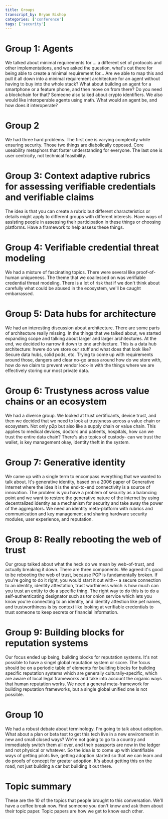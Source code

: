 ```yaml
---
title: Groups
transcript_by: Bryan Bishop
categories: ['conference']
tags: ['security']
---
```


# Group 1: Agents

We talked about minimal requirements for ... a different set of protocols and other implementations, and we asked the question, what's out there for being able to create a minimal requirement for... Are we able to map this and pull it all down into a minimal requirement architecture for an agent without having to buy into the whole stack? What about building an agent for a smartphone or a feature phone, and then move on from there? Do you need a blockchain for that? Someone also talked about crypto identifiers. We also would like interoperable agents using math. What would an agent be, and how does it interoperate?

# Group 2

We had three hard problems. The first one is varying complexity while ensuring security. Those two things are diabolically opposed. Core useability metaphors that foster understanding for everyone. The last one is user centricity, not technical feasibility.

# Group 3: Context adaptive rubrics for assessing verifiable credentials and verifiable claims

The idea is that you can create a rubric but different characteristics or details might apply to different groups with different interests. Have ways of assisting people in assessing their participation in these things or choosing platforms. Have a framework to help assess these things.

# Group 4: Verifiable credential threat modeling

We had a mixture of fascinating topics. There were several like proof-of-human uniqueness. The theme that we coallesced on was verifiable credential threat modeling. There is a lot of risk that if we don't think about carefully what could be abused in the ecosystem, we'll be caught embarrassed.

# Group 5: Data hubs for architecture

We had an interesting discussion about architecture. There are some parts of architecture really missing. In the things that we talked about, we started expanding scope and talking about larger and larger architectures. At the end, we decided to narrow it down to one architecture. This is a data hub architecture: hwere do we store our stuff and what does that look like? Secure data hubs, solid pods, etc. Trying to come up with requirements around those, dangers and clear no-go areas around how do we store with, how do we claim to prevent vendor lock-in with the things where we are effectively storing our most private data.

# Group 6: Trustyness across value chains or an ecosystem

We had a diverse group. We looked at trust certificants, device trust, and then we decided that we need to look at trustyness across a value chain or ecosystem. Not only p2p but also like a supply chain or value chain. This applies to medical devices, doctors and patients, hospitals, how can we trust the entire data chain? There's also topics of custody- can we trust the wallet, is key management okay, identity theft in the system.

# Group 7: Generative identity

We came up with a single term to encompass everything that we wanted to talk about. It's generative identity, based on a 2006 paper of Generative Internet where the idea it is the end-to-end connectivity is a source of innovation. The problem is you have a problem of security as a balancing point and we want to restore the generative nature of the internet by using decentralized identity as a mechanism for security and take away the power of the aggregators. We need an identity meta-platform with rubrics and communication and key management and sharing hardware security modules, user experience, and reputation.

# Group 8: Really rebooting the web of trust

Our group talked about what the heck do we mean by web-of-trust, and actually breaking it down. There are three components. We agreed it's good to be rebooting the web of trust, because PGP is fundamentally broken. If you're going to do it right, you would start it out with-- a secure connection to an identity, identity attestation, trust worthiness which is how much can you trust an entity to do a specific thing. The right way to do this is to do a self-authenticating designator such as tor onion service which lets you know you're connecting to an identity, and identity attestion like pet names, and trustworthiness is by context like looking at verifiable credentials to trust someone to keep secrets or financial information.

# Group 9: Building blocks for reputation systems

Our focus ended up being, building blocks for reputation systems. It's not possible to have a singel global reputation system or score. The focus should be on a periodic table of elements for building blocks for building specific reputation systems which are generally culturally-specific, which are aware of local legal frameworks and take into account the organic ways that human reputation works. We need a general meta-framework for building reputation frameworks, but a single global unified one is not possible.

# Group 10

We had a robust debate about terminology. I'm going to talk about adoption. What about a plan or beta test to get this tech live in a new environment in new and small closed ways? We're not going to go to a country and immediately switch them all over, and their passports are now in the ledger and not physical or whatever. So the idea is to come up with identifiable ways of getting pilots live, getting adoption started so that we can learn and do proofs of concept for greater adoption. It's about getting this on the road, not just building a car but building it out there.

# Topic summary

These are the 10 of the topics that people brought to this conversation. We'll have a coffee break now. Find someone you don't know and ask them about their topic paper. Topic papers are how we get to know each other.

